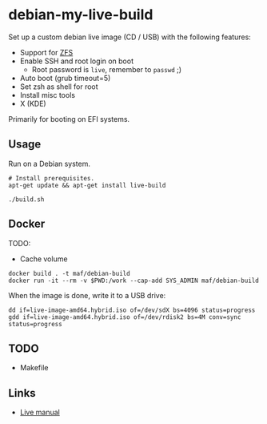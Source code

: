 # debian-my-live-build

Set up a custom debian live image (CD / USB) with the following features:

- Support for [ZFS](https://zfsonlinux.org)
- Enable SSH and root login on boot
	- Root password is `live`, remember to `passwd` ;)
- Auto boot (grub timeout=5)
- Set zsh as shell for root
- Install misc tools
- X (KDE)

Primarily for booting on EFI systems.

## Usage

Run on a Debian system.

```shell
# Install prerequisites.
apt-get update && apt-get install live-build

./build.sh
```

## Docker

TODO:
- Cache volume

```shell
docker build . -t maf/debian-build
docker run -it --rm -v $PWD:/work --cap-add SYS_ADMIN maf/debian-build
```

When the image is done, write it to a USB drive:

```shell
dd if=live-image-amd64.hybrid.iso of=/dev/sdX bs=4096 status=progress
gdd if=live-image-amd64.hybrid.iso of=/dev/rdisk2 bs=4M conv=sync status=progress
```

## TODO

- Makefile

## Links

- [Live manual](https://live-team.pages.debian.net/live-manual/html/live-manual/index.en.html)

